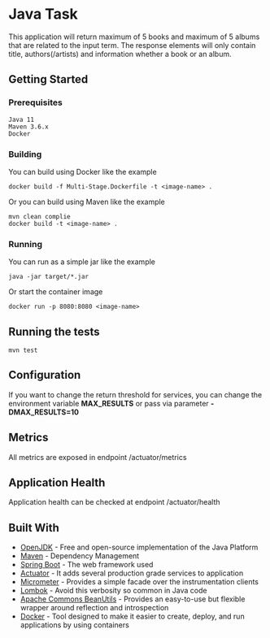 # Java Task

This application will return maximum of 5 books and maximum of 5 albums that are related to the input term. The response elements will only contain title, authors(/artists) and information whether a book or an album.


## Getting Started


### Prerequisites

```
Java 11
Maven 3.6.x
Docker
```

### Building

You can build using Docker like the example

```
docker build -f Multi-Stage.Dockerfile -t <image-name> .
```

Or you can build using Maven like the example
```
mvn clean complie
docker build -t <image-name> . 
```

### Running

You can run as a simple jar like the example
```
java -jar target/*.jar 
```

Or start the container image

```
docker run -p 8080:8080 <image-name>
```

## Running the tests

```
mvn test
```

## Configuration

If you want to change the return threshold for services, you can change the environment variable **MAX_RESULTS** or pass via parameter **-DMAX_RESULTS=10**

## Metrics

All metrics are exposed in endpoint /actuator/metrics

## Application Health

Application health can be checked at endpoint /actuator/health

## Built With

* [OpenJDK](https://openjdk.java.net) - Free and open-source implementation of the Java Platform
* [Maven](https://maven.apache.org/) - Dependency Management
* [Spring Boot](https://spring.io/projects/spring-boot) - The web framework used
* [Actuator](https://spring.io/guides/gs/actuator-service/) - It adds several production grade services to application
* [Micrometer](https://micrometer.io/) - Provides a simple facade over the instrumentation clients
* [Lombok](https://projectlombok.org/) - Avoid this verbosity so common in Java code
* [Apache Commons BeanUtils](http://commons.apache.org/beanutils/) - Provides an easy-to-use but flexible wrapper around reflection and introspection
* [Docker](https://www.docker.com/) -  Tool designed to make it easier to create, deploy, and run applications by using containers